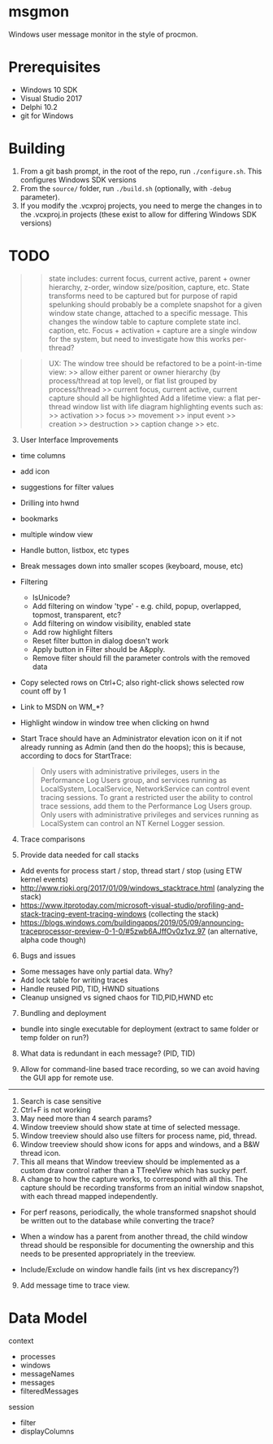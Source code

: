 # msgmon

Windows user message monitor in the style of procmon.

# Prerequisites

* Windows 10 SDK
* Visual Studio 2017
* Delphi 10.2
* git for Windows

# Building

1. From a git bash prompt, in the root of the repo, run `./configure.sh`. This configures Windows SDK versions
2. From the `source/` folder, run `./build.sh` (optionally, with `-debug` parameter).
3. If you modify the .vcxproj projects, you need to merge the changes in to the .vcxproj.in projects (these exist to allow for differing Windows SDK versions)

# TODO

>> state includes: current focus, current active, parent + owner hierarchy, z-order, window size/position, capture, etc. State transforms need to be captured
>> but for purpose of rapid spelunking should probably be a complete snapshot for a given window state change, attached to a specific message. This changes the
>> window table to capture complete state incl. caption, etc. Focus + activation + capture are a single window for the system, but need to investigate how this
>> works per-thread?

>> UX: The window tree should be refactored to be a point-in-time view:
    >> allow either parent or owner hierarchy (by process/thread at top level), or flat list grouped by process/thread
	>> current focus, current active, current capture should all be highlighted
>> Add a lifetime view: a flat per-thread window list with life diagram highlighting events such as:
    >> activation
	>> focus
	>> movement
	>> input event
	>> creation
	>> destruction
	>> caption change
	>> etc.

3. User Interface Improvements
  - time columns
  - add icon
  - suggestions for filter values
  - Drilling into hwnd
  - bookmarks
  - multiple window view
  - Handle button, listbox, etc types
  - Break messages down into smaller scopes (keyboard, mouse, etc)
  - Filtering
    - IsUnicode?
    - Add filtering on window 'type' - e.g. child, popup, overlapped, topmost, transparent, etc?
    - Add filtering on window visibility, enabled state
    - Add row highlight filters
    - Reset filter button in dialog doesn't work
    - Apply button in Filter should be A&pply.
    - Remove filter should fill the parameter controls with the removed data
  - Copy selected rows on Ctrl+C; also right-click shows selected row count off by 1
  - Link to MSDN on WM_*?
  - Highlight window in window tree when clicking on hwnd
  - Start Trace should have an Administrator elevation icon on it if not already running as Admin (and then do the hoops); 
    this is because, according to docs for StartTrace:

      > Only users with administrative privileges, users in the Performance Log Users group, and services running as
      > LocalSystem, LocalService, NetworkService can control event tracing sessions. To grant a restricted user the
      > ability to control trace sessions, add them to the Performance Log Users group. Only users with 
      > administrative privileges and services running as LocalSystem can control an NT Kernel Logger session.

4. Trace comparisons

5. Provide data needed for call stacks
  - Add events for process start / stop, thread start / stop (using ETW kernel events)
  - http://www.rioki.org/2017/01/09/windows_stacktrace.html (analyzing the stack)
  - https://www.itprotoday.com/microsoft-visual-studio/profiling-and-stack-tracing-event-tracing-windows (collecting the stack)
  - https://blogs.windows.com/buildingapps/2019/05/09/announcing-traceprocessor-preview-0-1-0/#5zwb6AJffOv0z1vz.97 (an alternative, alpha code though)

6. Bugs and issues
  - Some messages have only partial data. Why?
  - Add lock table for writing traces
  - Handle reused PID, TID, HWND situations
  - Cleanup unsigned vs signed chaos for TID,PID,HWND etc

7. Bundling and deployment
  - bundle into single executable for deployment (extract to same folder or temp folder on run?)
 
8. What data is redundant in each message? (PID, TID)

9. Allow for command-line based trace recording, so we can avoid having the GUI app for remote use.

***
1. Search is case sensitive
2. Ctrl+F is not working
3. May need more than 4 search params?
4. Window treeview should show state at time of selected message.
5. Window treeview should also use filters for process name, pid, thread.
6. Window treeview should show icons for apps and windows, and a B&W thread icon.
7. This all means that Window treeview should be implemented as a custom draw control rather than a TTreeView which has sucky perf.
8. A change to how the capture works, to correspond with all this. The capture should be recording transforms from an initial window snapshot, with each thread mapped independently.

* For perf reasons, periodically, the whole transformed snapshot should be written out to the database while converting the trace?

* When a window has a parent from another thread, the child window thread should be responsible for documenting the ownership and this needs to be presented appropriately in the treeview.

* Include/Exclude on window handle fails (int vs hex discrepancy?)

9. Add message time to trace view.


# Data Model

 context
   - processes
   - windows
   - messageNames
   - messages
   - filteredMessages
 
 session
   - filter
   - displayColumns
 
